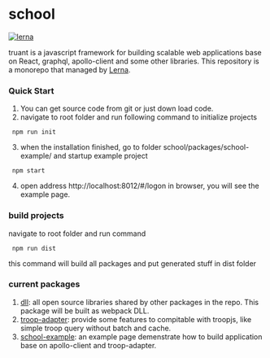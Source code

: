 # school

[![lerna](https://img.shields.io/badge/maintained%20with-lerna-cc00ff.svg)](https://lernajs.io/)


truant is a javascript framework for building scalable web applications base on React, graphql, apollo-client and some other libraries. This repository is a monorepo that managed by [Lerna](https://github.com/lerna/lerna).

### Quick Start
1. You can get source code from git or just down load code. 
2. navigate to root folder and run following command to initialize projects
````shell
 npm run init
````
3. when the installation finished, go to folder school/packages/school-example/ and startup example project
````shell
 npm start
````
4. open address http://localhost:8012/#/logon in browser, you will see the example page.

### build projects

navigate to root folder and run command
````shell
 npm run dist
````
this command will build all packages and put generated stuff in dist folder

### current packages

1. [dll](https://github.com/jiawang1/truant/blob/master/packages/truant-dll/README.md): all open source libraries shared by other packages in the repo. This package will be built as webpack DLL. 
2. [troop-adapter](https://github.com/jiawang1/truant/blob/master/packages/truant-core/README.md): provide some features to compitable with troopjs, like simple troop query without batch and cache.
3. [school-example](https://github.com/jiawang1/truant/blob/master/packages/truant-example/README.md): an example page demenstrate how to build application base on apollo-client and troop-adapter.
